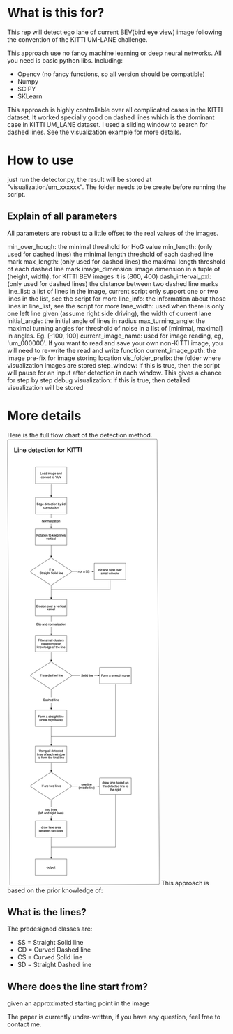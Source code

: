 # What is this for?

This rep will detect ego lane of current BEV(bird eye view) image following the convention of the KITTI UM-LANE challenge. 

This approach use no fancy machine learning or deep neural networks. All you need is basic python libs. Including:
- Opencv (no fancy functions, so all version should be compatible)
- Numpy
- SCIPY
- SKLearn

This approach is highly controllable over all complicated cases in the KITTI dataset. It worked specially good on dashed lines which is the dominant case in KITTI UM_LANE dataset. I used a sliding window to search for dashed lines. See the visualization example for more details.

# How to use

just run the detector.py, the result will be stored at "visualization/um_xxxxxx". The folder needs to be create before running the script.

## Explain of all parameters

All parameters are robust to a little offset to the real values of the images.

min_over_hough: the minimal threshold for HoG value
min_length: (only used for dashed lines) the minimal length threshold of each dashed line mark
max_length: (only used for dashed lines) the maximal length threshold of each dashed line mark
image_dimension: image dimension in a tuple of (height, width), for KITTI BEV images it is (800, 400)
dash_interval_pxl: (only used for dashed lines) the distance between two dashed line marks
line_list: a list of lines in the image, current script only support one or two lines in the list, see the script for more
line_info: the information about those lines in line_list, see the script for more
lane_width: used when there is only one left line given (assume right side driving), the width of current lane
initial_angle: the initial angle of lines in radius
max_turning_angle: the maximal turning angles for threshold of noise in a list of [minimal, maximal] in angles. Eg. [-100, 100]
current_image_name: used for image reading, eg, 'um_000000'. If you want to read and save your own non-KITTI image, you will need to re-write the read and write function
current_image_path: the image pre-fix for image storing location
vis_folder_prefix: the folder where visualization images are stored
step_window: if this is true, then the script will pause for an input after detection in each window. This gives a chance for step by step debug
visualization: if this is true, then detailed visualization will be stored


# More details

Here is the full flow chart of the detection method.
![Flow Chart](readme_images/flow_chart.png)
This approach is based on the prior knowledge of:

## What is the lines? 
The predesigned classes are: 
- SS = Straight Solid line
- CD = Curved Dashed line
- CS = Curved Solid line
- SD = Straight Dashed line

## Where does the line start from?
given an approximated starting point in the image




The paper is currently under-written, if you have any question, feel free to contact me.

